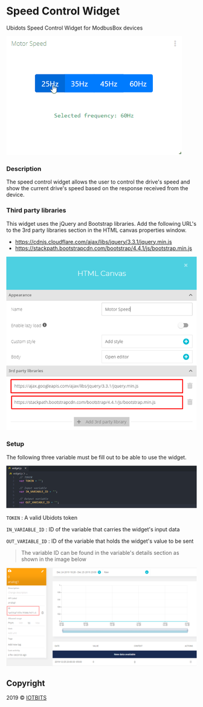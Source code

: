 # Speed Control Widget

Ubidots Speed Control Widget for ModbusBox devices

![widget](widget.gif)

### Description

The speed control widget allows the user to control the drive's speed and show the current drive's speed based on the response received from the device. 

### Third party libraries

This widget uses the jQuery and Bootstrap libraries. Add the following URL's to the 3rd party libraries section in  the HTML canvas properties window.

* https://cdnjs.cloudflare.com/ajax/libs/jquery/3.3.1/jquery.min.js
* https://stackpath.bootstrapcdn.com/bootstrap/4.4.1/js/bootstrap.min.js

![3rd-party-libraries](libraries.png)

### Setup

The following three variable must be fill out to be able to use the widget.

![variables](variables.png)

`TOKEN` : A valid Ubidots token

`IN_VARIABLE_ID` : ID of the variable that carries the widget's input data

`OUT_VARIABLE_ID` : ID of the variable that holds the widget's value to be sent

> The variable ID can be found in the variable's details section as shown in the image below

 ![variable-id](variable-id.png)



## Copyright

2019 © [IOTBITS](https://iotbits.net/)

